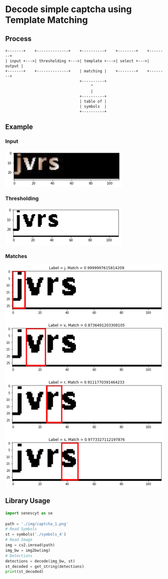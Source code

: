 # Decode simple captcha using Template Matching
## Process
```text
+-------+    +--------------+    +----------+    +--------+    +--------+
| input +--->| thresholding +--->| template +--->| select +--->| output |
+-------+    +--------------+    | matching |    +--------+    +--------+
                                 +----------+
                                      ^  
                                      |
                                 +----------+
                                 | table of |
                                 | symbols  |
                                 +----------+
``` 

## Example

### Input
![input](./assets/input.png)

### Thresholding
![thresholding](./assets/thresholding.png)

### Matches
![matches](./assets/matches.png)

## Library Usage
```python
import senescyt as se

path = './img/captcha_1.png'
# Read Symbols
st = symbols('./symbols_4')
# Read Image
img = cv2.imread(path)
img_bw = img2bw(img)
# Detections
detections = decode(img_bw, st)
st_decoded = get_string(detections)
print(st_decoded)

```